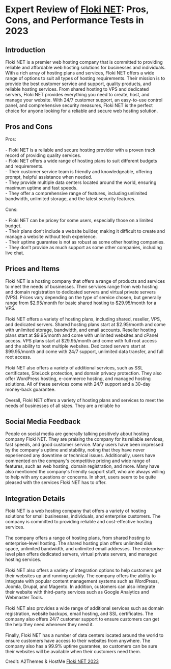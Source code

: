 <h1>Expert Review of <a href="https://a2themes.com/floki-net-reviews">Floki NET</a>: Pros, Cons, and Performance Tests in 2023</h1>
<h2>Introduction</h2>
Floki NET is a premier web hosting company that is committed to providing reliable and affordable web hosting solutions for businesses and individuals. With a rich array of hosting plans and services, Floki NET offers a wide range of options to suit all types of hosting requirements. Their mission is to provide the best customer service and support, quality products, and reliable hosting services. From shared hosting to VPS and dedicated servers, Floki NET provides everything you need to create, host, and manage your website. With 24/7 customer support, an easy-to-use control panel, and comprehensive security measures, Floki NET is the perfect choice for anyone looking for a reliable and secure web hosting solution.
<h2>Pros and Cons</h2>
Pros:<br><br>- Floki NET is a reliable and secure hosting provider with a proven track record of providing quality services.<br>- Floki NET offers a wide range of hosting plans to suit different budgets and requirements.<br>- Their customer service team is friendly and knowledgeable, offering prompt, helpful assistance when needed.<br>- They provide multiple data centers located around the world, ensuring maximum uptime and fast speeds.<br>- They offer a comprehensive range of features, including unlimited bandwidth, unlimited storage, and the latest security features.<br><br>Cons:<br><br>- Floki NET can be pricey for some users, especially those on a limited budget. <br>- Their plans don’t include a website builder, making it difficult to create and manage a website without tech experience.<br>- Their uptime guarantee is not as robust as some other hosting companies.<br>- They don’t provide as much support as some other companies, including live chat.
<h2>Prices and Items</h2>
Floki NET is a hosting company that offers a range of products and services to meet the needs of businesses. Their services range from web hosting and domain registration to dedicated servers and virtual private servers (VPS). Prices vary depending on the type of service chosen, but generally range from $2.95/month for basic shared hosting to $29.95/month for a VPS.<br><br>Floki NET offers a variety of hosting plans, including shared, reseller, VPS, and dedicated servers. Shared hosting plans start at $2.95/month and come with unlimited storage, bandwidth, and email accounts. Reseller hosting plans start at $9.95/month and come with unlimited websites and cPanel access. VPS plans start at $29.95/month and come with full root access and the ability to host multiple websites. Dedicated servers start at $99.95/month and come with 24/7 support, unlimited data transfer, and full root access.<br><br>Floki NET also offers a variety of additional services, such as SSL certificates, SiteLock protection, and domain privacy protection. They also offer WordPress hosting, e-commerce hosting, and managed hosting solutions. All of these services come with 24/7 support and a 30-day money-back guarantee.<br><br>Overall, Floki NET offers a variety of hosting plans and services to meet the needs of businesses of all sizes. They are a reliable ho
<h2>Social Media Feedback</h2>
People on social media are generally talking positively about hosting company Floki NET. They are praising the company for its reliable services, fast speeds, and good customer service. Many users have been impressed by the company's uptime and stability, noting that they have never experienced any downtime or technical issues. Additionally, users have commented on the company's competitive pricing and wide range of features, such as web hosting, domain registration, and more. Many have also mentioned the company's friendly support staff, who are always willing to help with any questions or concerns. In short, users seem to be quite pleased with the services Floki NET has to offer.
<h2>Integration Details</h2>
Floki NET is a web hosting company that offers a variety of hosting solutions for small businesses, individuals, and enterprise customers. The company is committed to providing reliable and cost-effective hosting services.<br><br>The company offers a range of hosting plans, from shared hosting to enterprise-level hosting. The shared hosting plan offers unlimited disk space, unlimited bandwidth, and unlimited email addresses. The enterprise-level plan offers dedicated servers, virtual private servers, and managed hosting services.<br><br>Floki NET also offers a variety of integration options to help customers get their websites up and running quickly. The company offers the ability to integrate with popular content management systems such as WordPress, Joomla, Drupal, and Magento. In addition, customers can also integrate their website with third-party services such as Google Analytics and Webmaster Tools.<br><br>Floki NET also provides a wide range of additional services such as domain registration, website backups, email hosting, and SSL certificates. The company also offers 24/7 customer support to ensure customers can get the help they need whenever they need it.<br><br>Finally, Floki NET has a number of data centers located around the world to ensure customers have access to their websites from anywhere. The company also has a 99.9% uptime guarantee, so customers can be sure their websites will be available when their customers need them.
<p>Credit: A2Themes & HostMe <a href="https://a2themes.com/floki-net-reviews">Floki NET 2023</a></p>